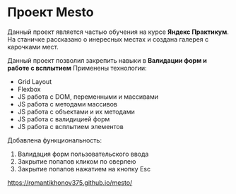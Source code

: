 # Проект Mesto
Данный проект является частью обучения на курсе __Яндекс Практикум__.  
На станичке рассказано о инересных местах и создана галерея с карочками мест.

Данный проект позволил закрепить навыки в __Валидации форм и работе с всплытием__
Применены технологии:
* Grid Layout
* Flexbox
* JS работа с DOM, переменными и массивами
* JS работа с методами массивов
* JS работа с объектами и их методами
* JS работа с валидицией форм
* JS работа с всплытием элементов

Добавлена функциональность:
1. Валидация форм пользовательского ввода
2. Закрытие попапов кликом по оверлею
3. Закрытие попапов нажатием на кнопку Esc

https://romantikhonov375.github.io/mesto/



